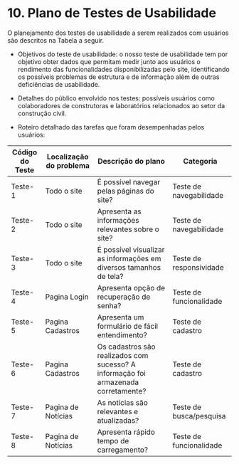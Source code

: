 #
# 10. Plano de Testes de Usabilidade

O planejamento dos testes de usabilidade a serem realizados com usuários são descritos na Tabela a seguir.

- Objetivos do teste de usabilidade: o nosso teste de usabilidade tem por objetivo obter dados que permitam medir junto aos usuários o rendimento das funcionalidades disponibilizadas pelo site, identificando os possíveis problemas de estrutura e de informação além de outras deficiências de usabilidade.

- Detalhes do público envolvido nos testes: possíveis usuários como colaboradores de construtoras e laboratórios relacionados ao setor da construção civil.

- Roteiro detalhado das tarefas que foram desempenhadas pelos usuários:

| **Código do Teste** | **Localização do problema** | **Descrição do plano** | **Categoria** |
| --- | --- | --- | --- |
| Teste- 1 | Todo o site | É possível navegar pelas páginas do site? | Teste de navegabilidade |
| Teste- 2 | Todo o site | Apresenta as informações relevantes sobre o site? | Teste de navegabilidade |
| Teste- 3 | Todo o site | É possível visualizar as informações em diversos tamanhos de tela? | Teste de responsividade |
| Teste- 4 | Pagina Login | Apresenta opção de recuperação de senha? | Teste de funcionalidade |
| Teste- 5 | Pagina Cadastros | Apresenta um formulário de fácil entendimento? | Teste de cadastro |
| Teste- 6 | Pagina Cadastros | Os cadastros são realizados com sucesso? A informação foi armazenada corretamente? | Teste de cadastro |
| Teste- 7 | Pagina de Notícias | As notícias são relevantes e atualizadas? | Teste de busca/pesquisa |
| Teste- 8 | Pagina de Notícias | Apresenta rápido tempo de carregamento? | Teste de funcionalidade |
